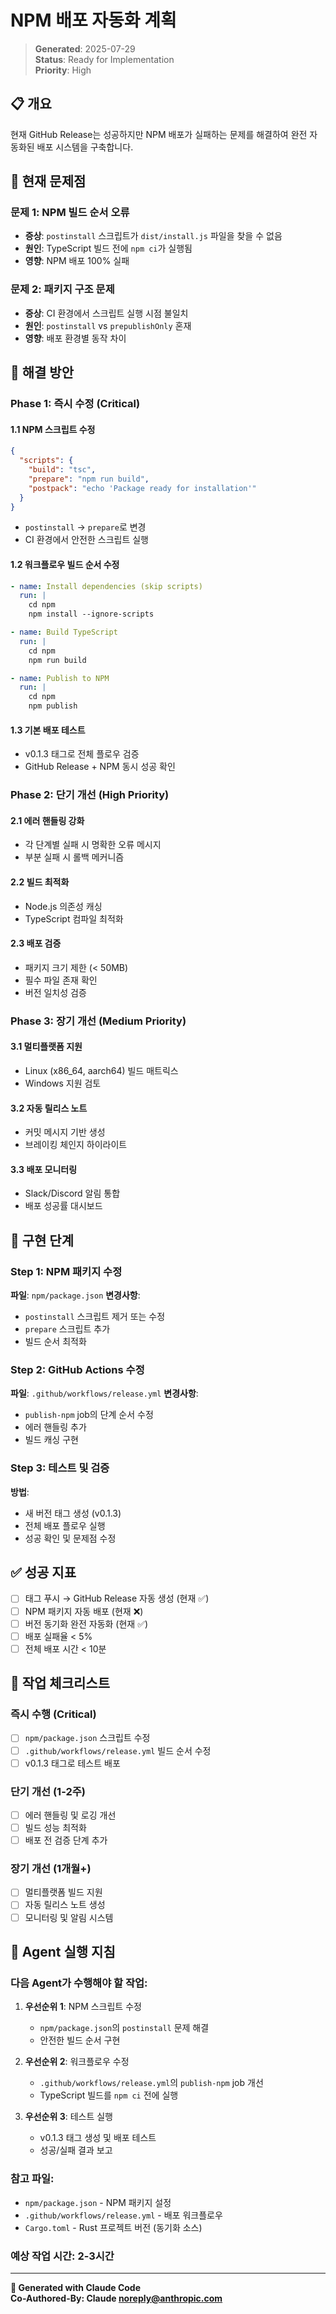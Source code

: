 # NPM 배포 자동화 계획

> **Generated**: 2025-07-29  
> **Status**: Ready for Implementation  
> **Priority**: High  

## 📋 개요

현재 GitHub Release는 성공하지만 NPM 배포가 실패하는 문제를 해결하여 완전 자동화된 배포 시스템을 구축합니다.

## 🚨 현재 문제점

### 문제 1: NPM 빌드 순서 오류
- **증상**: `postinstall` 스크립트가 `dist/install.js` 파일을 찾을 수 없음
- **원인**: TypeScript 빌드 전에 `npm ci`가 실행됨
- **영향**: NPM 배포 100% 실패

### 문제 2: 패키지 구조 문제
- **증상**: CI 환경에서 스크립트 실행 시점 불일치
- **원인**: `postinstall` vs `prepublishOnly` 혼재
- **영향**: 배포 환경별 동작 차이

## 🎯 해결 방안

### Phase 1: 즉시 수정 (Critical)

#### 1.1 NPM 스크립트 수정
```json
{
  "scripts": {
    "build": "tsc",
    "prepare": "npm run build",
    "postpack": "echo 'Package ready for installation'"
  }
}
```
- `postinstall` → `prepare`로 변경
- CI 환경에서 안전한 스크립트 실행

#### 1.2 워크플로우 빌드 순서 수정
```yaml
- name: Install dependencies (skip scripts)
  run: |
    cd npm
    npm install --ignore-scripts

- name: Build TypeScript
  run: |
    cd npm
    npm run build

- name: Publish to NPM
  run: |
    cd npm
    npm publish
```

#### 1.3 기본 배포 테스트
- v0.1.3 태그로 전체 플로우 검증
- GitHub Release + NPM 동시 성공 확인

### Phase 2: 단기 개선 (High Priority)

#### 2.1 에러 핸들링 강화
- 각 단계별 실패 시 명확한 오류 메시지
- 부분 실패 시 롤백 메커니즘

#### 2.2 빌드 최적화
- Node.js 의존성 캐싱
- TypeScript 컴파일 최적화

#### 2.3 배포 검증
- 패키지 크기 제한 (< 50MB)
- 필수 파일 존재 확인
- 버전 일치성 검증

### Phase 3: 장기 개선 (Medium Priority)

#### 3.1 멀티플랫폼 지원
- Linux (x86_64, aarch64) 빌드 매트릭스
- Windows 지원 검토

#### 3.2 자동 릴리스 노트
- 커밋 메시지 기반 생성
- 브레이킹 체인지 하이라이트

#### 3.3 배포 모니터링
- Slack/Discord 알림 통합
- 배포 성공률 대시보드

## 🔧 구현 단계

### Step 1: NPM 패키지 수정
**파일**: `npm/package.json`
**변경사항**:
- `postinstall` 스크립트 제거 또는 수정
- `prepare` 스크립트 추가
- 빌드 순서 최적화

### Step 2: GitHub Actions 수정
**파일**: `.github/workflows/release.yml`
**변경사항**:
- `publish-npm` job의 단계 순서 수정
- 에러 핸들링 추가
- 빌드 캐싱 구현

### Step 3: 테스트 및 검증
**방법**:
- 새 버전 태그 생성 (v0.1.3)
- 전체 배포 플로우 실행
- 성공 확인 및 문제점 수정

## ✅ 성공 지표

- [ ] 태그 푸시 → GitHub Release 자동 생성 (현재 ✅)
- [ ] NPM 패키지 자동 배포 (현재 ❌)
- [ ] 버전 동기화 완전 자동화 (현재 ✅)
- [ ] 배포 실패율 < 5%
- [ ] 전체 배포 시간 < 10분

## 📝 작업 체크리스트

### 즉시 수행 (Critical)
- [ ] `npm/package.json` 스크립트 수정
- [ ] `.github/workflows/release.yml` 빌드 순서 수정
- [ ] v0.1.3 태그로 테스트 배포

### 단기 개선 (1-2주)
- [ ] 에러 핸들링 및 로깅 개선
- [ ] 빌드 성능 최적화
- [ ] 배포 전 검증 단계 추가

### 장기 개선 (1개월+)
- [ ] 멀티플랫폼 빌드 지원
- [ ] 자동 릴리스 노트 생성
- [ ] 모니터링 및 알림 시스템

## 🚀 Agent 실행 지침

### 다음 Agent가 수행해야 할 작업:

1. **우선순위 1**: NPM 스크립트 수정
   - `npm/package.json`의 `postinstall` 문제 해결
   - 안전한 빌드 순서 구현

2. **우선순위 2**: 워크플로우 수정
   - `.github/workflows/release.yml`의 `publish-npm` job 개선
   - TypeScript 빌드를 `npm ci` 전에 실행

3. **우선순위 3**: 테스트 실행
   - v0.1.3 태그 생성 및 배포 테스트
   - 성공/실패 결과 보고

### 참고 파일:
- `npm/package.json` - NPM 패키지 설정
- `.github/workflows/release.yml` - 배포 워크플로우
- `Cargo.toml` - Rust 프로젝트 버전 (동기화 소스)

### 예상 작업 시간: 2-3시간

---

**🤖 Generated with Claude Code**  
**Co-Authored-By: Claude <noreply@anthropic.com>**
